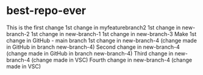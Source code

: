 # best-repo-ever
This is the first change
1st change in myfeaturebranch2
1st change in new-branch-2
1st change in new-branch-1
1st change in new-branch-3
Make 1st change in GitHub - main branch
1st change in new-branch-4 (change made in GitHub in branch new-branch-4)
Second change in new-branch-4 (change made in GitHub in branch new-branch-4)
Third change in new-branch-4 (change made in VSC)
Fourth change in new-branch-4 (change made in VSC)
